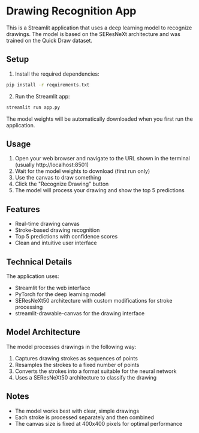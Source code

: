 # Drawing Recognition App

This is a Streamlit application that uses a deep learning model to recognize drawings. The model is based on the SEResNeXt architecture and was trained on the Quick Draw dataset.

## Setup

1. Install the required dependencies:
```bash
pip install -r requirements.txt
```

2. Run the Streamlit app:
```bash
streamlit run app.py
```

The model weights will be automatically downloaded when you first run the application.

## Usage

1. Open your web browser and navigate to the URL shown in the terminal (usually http://localhost:8501)
2. Wait for the model weights to download (first run only)
3. Use the canvas to draw something
4. Click the "Recognize Drawing" button
5. The model will process your drawing and show the top 5 predictions

## Features

- Real-time drawing canvas
- Stroke-based drawing recognition
- Top 5 predictions with confidence scores
- Clean and intuitive user interface

## Technical Details

The application uses:
- Streamlit for the web interface
- PyTorch for the deep learning model
- SEResNeXt50 architecture with custom modifications for stroke processing
- streamlit-drawable-canvas for the drawing interface

## Model Architecture

The model processes drawings in the following way:
1. Captures drawing strokes as sequences of points
2. Resamples the strokes to a fixed number of points
3. Converts the strokes into a format suitable for the neural network
4. Uses a SEResNeXt50 architecture to classify the drawing

## Notes

- The model works best with clear, simple drawings
- Each stroke is processed separately and then combined
- The canvas size is fixed at 400x400 pixels for optimal performance 